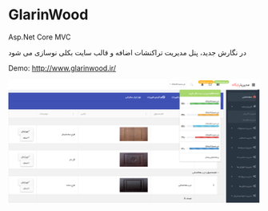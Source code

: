 # GlarinWood
Asp.Net Core MVC

در نگارش جدید، پنل مدیریت تراکنشات اضافه و قالب سایت بکلی نوسازی می شود

Demo: http://www.glarinwood.ir/


![alt text](https://github.com/BehnamGholizade/GlarinWood/blob/master/Demo.PNG "Description goes here")

